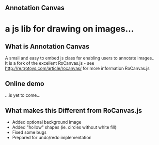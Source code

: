 Annotation Canvas
-----------------
# a js lib for drawing on images...

## What is Annotation Canvas
A small and easy to embed js class for enabling users to annotate images.. 
It is a fork of the excellent RoCanvas.js - see  http://re.trotoys.com/article/rocanvas/ for more information RoCanvas.js

## Online demo
...is yet to come... 


## What makes this Different from RoCanvas.js

- Added optional background image
- Added "hollow" shapes (ie. circles without white fill)
- Fixed some bugs
- Prepared for undo/redo implementation
